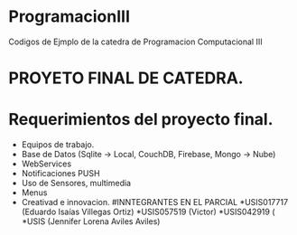 # ProgramacionIII
Codigos de Ejmplo de la catedra de Programacion Computacional III

# PROYETO FINAL DE CATEDRA.
# Requerimientos del proyecto final.
* Equipos de trabajo.
* Base de Datos (Sqlite -> Local, CouchDB, Firebase, Mongo -> Nube)
* WebServices
* Notificaciones PUSH
* Uso de Sensores, multimedia
* Menus 
* Creativad e innovacion.
#INNTEGRANTES EN EL PARCIAL
*USIS017717 (Eduardo Isaías Villegas Ortiz)
*USIS057519 (Victor)
*USIS042919 (
*USIS       (Jennifer Lorena Aviles Aviles) 
